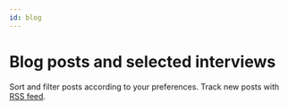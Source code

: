 ```yaml
---
id: blog
---
```


# Blog posts and selected interviews

Sort and filter posts according to your preferences.
Track new posts with [RSS feed](/feed.xml).
